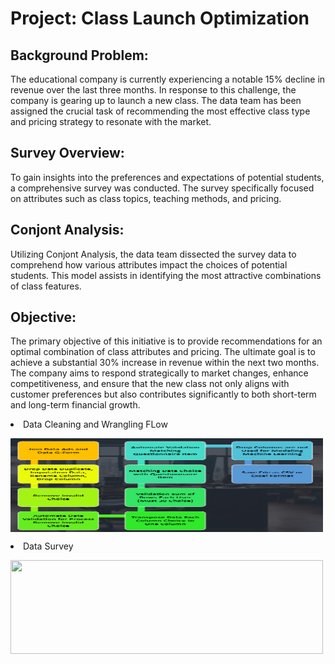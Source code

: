 # Project: Class Launch Optimization

## Background Problem:
The educational company is currently experiencing a notable 15% decline in revenue over the last three months. In response to this challenge, the company is gearing up to launch a new class. The data team has been assigned the crucial task of recommending the most effective class type and pricing strategy to resonate with the market.

## Survey Overview:
To gain insights into the preferences and expectations of potential students, a comprehensive survey was conducted. The survey specifically focused on attributes such as class topics, teaching methods, and pricing.

## Conjont Analysis:
Utilizing Conjont Analysis, the data team dissected the survey data to comprehend how various attributes impact the choices of potential students. This model assists in identifying the most attractive combinations of class features.

## Objective:
The primary objective of this initiative is to provide recommendations for an optimal combination of class attributes and pricing. The ultimate goal is to achieve a substantial 30% increase in revenue within the next two months. The company aims to respond strategically to market changes, enhance competitiveness, and ensure that the new class not only aligns with customer preferences but also contributes significantly to both short-term and long-term financial growth.

</li><li> Data Cleaning and Wrangling FLow 
 <p>
<img align="center" src="image/flow_wrangling.png" width="500" height="150" />
</p>

</li><li> Data Survey
 <p>
<img align="center" src="image/mockup" width="500" height="150" />
</p>


